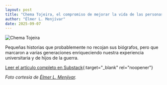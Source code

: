 ```yaml
---
layout: post
title: "Chema Tojeira, el compromiso de mejorar la vida de las personas"
author: "Élmer L. Menjívar"
date: 2025-09-07
---
```


![Chema Tojeira](https://substackcdn.com/image/fetch/$s_!F_sL!,f_auto,q_auto:good,fl_progressive:steep/https%3A%2F%2Fsubstack-post-media.s3.amazonaws.com%2Fpublic%2Fimages%2F2cc1dbc4-7ebf-449f-917c-b4ec9db5f520_1037x783.jpeg)

Pequeñas historias que probablemente no recojan sus biógrafos, pero que marcaron a varias generaciones enriqueciendo nuestra experiencia universitaria y de hijos de la guerra.

[Leer el artículo completo en Substack](https://elinutildelafamilia.substack.com/p/chema-tojeira-el-compromiso-de-mejorar){:target="_blank" rel="noopener"}

*Foto cortesía de [Élmer L. Menjívar](https://elinutildelafamilia.substack.com/).*
